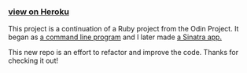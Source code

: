 <h3><a href="https://hangman-in-ruby.herokuapp.com/">view on Heroku</a></h3>

<p>This project is a continuation of a Ruby project from the Odin Project. It began as <a href="https://github.com/flanthedev/the_odin_project/tree/master/hangman">a command line program</a> and I later made <a href="https://github.com/flanthedev/the_odin_project/tree/master/hangman_sinatra"> a Sinatra app.</a></p>

<p>This new repo is an effort to refactor and improve the code. Thanks for checking it out!</p>
